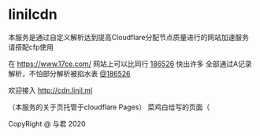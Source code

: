 # linilcdn

本服务是通过自定义解析达到提高Cloudflare分配节点质量进行的网站加速服务
请搭配cfp使用

在 https://www.17ce.com/ 网站上可以比同行 [186526](https://cf.186526.xyz) 快出许多
全部通过A记录解析，不怕部分解析被掐水表 [@186526](https://186526.xyz)

欢迎接入 http://cdn.linil.ml

（本服务的关于页托管于cloudflare Pages）
菜鸡白给写的页面（

CopyRight @ 与君 2020
<meta name="ver" content="1.0">
